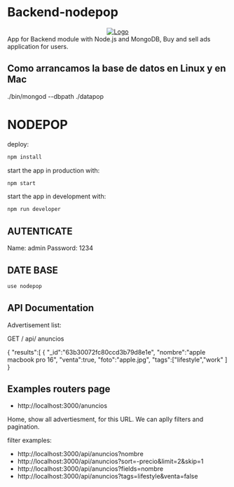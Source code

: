 # Backend-nodepop
<div align="center">
  <a href="https://github.com/NicoleMantilla/Backend-nodepop">
    <img src="https://i.pinimg.com/564x/d5/47/bc/d547bca247f8843e56889e2dc25a5c5b.jpg" alt="Logo">
  </a>
</div>
App for Backend module with Node.js and MongoDB, Buy and sell ads application for users.


## Como arrancamos la base de datos en Linux y en Mac
./bin/mongod --dbpath ./datapop


# NODEPOP

deploy:

```sh
npm install 
```

start the app in production with: 

```sh
npm start 
```
start the app in development with: 

```sh
npm run developer 
```
## AUTENTICATE

Name: admin 
Password: 1234


## DATE BASE 

```sh
use nodepop
```



## API Documentation 

Advertisement list:

GET / api/ anuncios

{
    "results":[
        {
            "_id":"63b30072fc80ccd3b79d8e1e",
            "nombre":"apple macbook pro 16",
            "venta":true,
            "foto":"apple.jpg",
            "tags":["lifestyle","work"
            ]
            }
            
 ## Examples routers page
 
* http://localhost:3000/anuncios

Home, show all advertiesment, for this URL. We can aplly filters and pagination.

filter examples:
* http://localhost:3000/api/anuncios?nombre
* http://localhost:3000/api/anuncios?sort=-precio&limit=2&skip=1
* http://localhost:3000/api/anuncios?fields=nombre
* http://localhost:3000/api/anuncios?tags=lifestyle&venta=false

